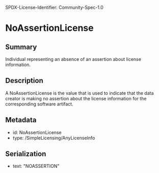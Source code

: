 SPDX-License-Identifier: Community-Spec-1.0

# NoAssertionLicense

## Summary

Individual representing an absence of an assertion about license information.

## Description

A NoAssertionLicense is the value that is used to indicate that the data creator
is making no assertion about the license information for the corresponding software artifact.

## Metadata

- id: NoAssertionLicense
- type: /SimpleLicensing/AnyLicenseInfo

## Serialization

- text: "NOASSERTION"
